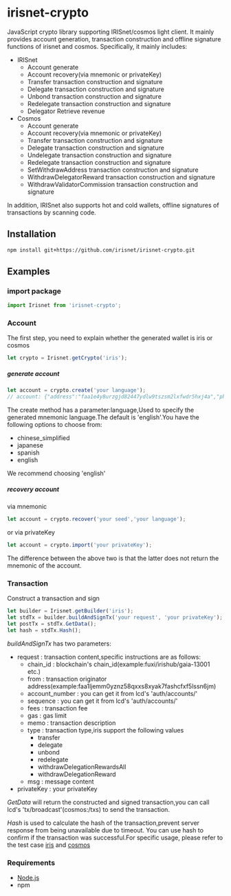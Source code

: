 # irisnet-crypto
JavaScript crypto library supporting IRISnet/cosmos light client.
It mainly provides account generation, transaction construction and offline signature functions of irisnet and cosmos. Specifically, it mainly includes:

- IRISnet
    - Account generate
    - Account recovery(via mnemonic or privateKey)
    - Transfer transaction construction and signature
    - Delegate transaction construction and signature
    - Unbond transaction construction and signature
    - Redelegate transaction construction and signature
    - Delegator Retrieve revenue
- Cosmos
    - Account generate
    - Account recovery(via mnemonic or privateKey)
    - Transfer transaction construction and signature
    - Delegate transaction construction and signature
    - Undelegate transaction construction and signature
    - Redelegate transaction construction and signature
    - SetWithdrawAddress transaction construction and signature
    - WithdrawDelegatorReward transaction construction and signature
    - WithdrawValidatorCommission transaction construction and signature
    
In addition, IRISnet also supports hot and cold wallets, offline signatures of transactions by scanning code.
## Installation

```bash
npm install git+https://github.com/irisnet/irisnet-crypto.git
```

## Examples

### import package

```js
import Irisnet from 'irisnet-crypto';
```

### Account
The first step, you need to explain whether the generated wallet is iris or cosmos
```js
let crypto = Irisnet.getCrypto('iris');
```

##### generate account
```js
let account = crypto.create('your language');
// account: {"address":"faa1e4y8urzgjd82447ydlw9tszsm2lxfwdr5hxj4a","phrase":"carbon when squeeze ginger rather science taxi disagree safe season mango teach trust open baby immune nephew youth nothing afraid sick prefer daughter throw","privateKey":"436EB1ACE1D9D8F4EA519D050FF16ADD4B9CAF3D6D0917411857318259022EFF","publicKey":"fap1addwnpepqw36efnhzgurxaq3mxsgf4fjm280dehh20w03u3726arm0deagne5u254g2"}
```
The create method has a parameter:language,Used to specify the generated mnemonic language.The default is 'english'.You have the following options to choose from:
- chinese_simplified
- japanese
- spanish
- english

We recommend choosing 'english'

##### recovery account
via mnemonic
```js
let account = crypto.recover('your seed','your language');
```
or via privateKey

```js
let account = crypto.import('your privateKey');
```
The difference between the above two is that the latter does not return the mnemonic of the account.

### Transaction
Construct a transaction and sign
```js
let builder = Irisnet.getBuilder('iris');
let stdTx = builder.buildAndSignTx('your request', 'your privateKey');
let postTx = stdTx.GetData();
let hash = stdTx.Hash();
```
*buildAndSignTx* has two parameters: 
- request : transaction content,specific instructions are as follows:
    - chain_id : blockchain's chain_id(example:fuxi/irishub/gaia-13001 etc.)
    - from : transaction originator address(example:faa1ljemm0yznz58qxxs8xyak7fashcfxf5lssn6jm)
    - account_number : you can get it from lcd's 'auth/accounts/'
    - sequence : you can get it from lcd's 'auth/accounts/'
    - fees : transaction fee
    - gas : gas limit
    - memo : transaction description
    - type : transaction type,iris support the following values
        - transfer
        - delegate
        - unbond
        - redelegate
        - withdrawDelegationRewardsAll
        - withdrawDelegationReward
    - msg : message content
- privateKey : your privateKey

*GetData* will return the constructed and signed transaction,you can call lcd's 'tx/broadcast'(cosmos:/txs) to send the transaction.

*Hash* is used to calculate the hash of the transaction,prevent server response from being unavailable due to timeout. You can use hash to confirm if the transaction was successful.For specific usage, please refer to the test case  [iris](./chains/iris/test.js) and [cosmos](./chains/cosmos/test.js)
        
### Requirements

* [Node.js](https://nodejs.org)
* npm
